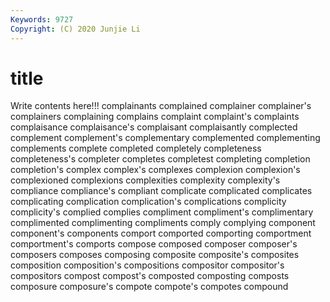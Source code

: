 ```yaml
---
Keywords: 9727
Copyright: (C) 2020 Junjie Li
---
```


# title

Write contents here!!!
complainants 
complained 
complainer 
complainer's
complainers 
complaining 
complains 
complaint 
complaint's 
complaints 
complaisance 
complaisance's 
complaisant 
complaisantly
complected 
complement 
complement's 
complementary 
complemented 
complementing 
complements 
complete 
completed 
completely
completeness 
completeness's 
completer 
completes 
completest 
completing 
completion 
completion's 
complex 
complex's
complexes 
complexion 
complexion's 
complexioned 
complexions 
complexities 
complexity 
complexity's 
compliance 
compliance's
compliant 
complicate 
complicated 
complicates 
complicating 
complication 
complication's 
complications 
complicity 
complicity's
complied 
complies 
compliment 
compliment's 
complimentary 
complimented 
complimenting 
compliments 
comply 
complying
component 
component's 
components 
comport 
comported 
comporting 
comportment 
comportment's 
comports 
compose
composed 
composer 
composer's 
composers 
composes 
composing 
composite 
composite's 
composites 
composition
composition's 
compositions 
compositor 
compositor's 
compositors 
compost 
compost's 
composted 
composting 
composts
composure 
composure's 
compote 
compote's 
compotes 
compound 
